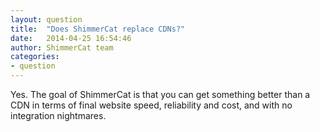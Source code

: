 ```yaml
---
layout: question
title:  "Does ShimmerCat replace CDNs?"
date:   2014-04-25 16:54:46
author: ShimmerCat team
categories:
- question
---
```

Yes. The goal of ShimmerCat is that you can get something better than a CDN in terms of final website speed, reliability and cost, and with no integration nightmares.
